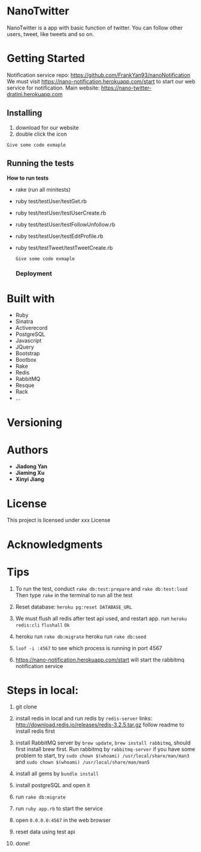# NanoTwitter

NanoTwitter is a app with basic function of twitter. You can follow other users, tweet, like tweets and so on.

# Getting Started

Notification service repo: https://github.com/FrankYan93/nanoNotification
We must visit https://nano-notification.herokuapp.com/start to start our web service for notification.
Main website: https://nano-twitter-dratini.herokuapp.com

## Installing

1. download for our website
2. double click the icon

  ```
  Give some code exmaple
  ```

## Running the tests

**How to run tests**

- rake (run all minitests)
- ruby test/testUser/testGet.rb
- ruby test/testUser/testUserCreate.rb
- ruby test/testUser/testFollowUnfollow.rb
- ruby test/testUser/testEditProfile.rb
- ruby test/testTweet/testTweetCreate.rb

  ```
  Give some code exmaple
  ```

  ### Deployment

# Built with

- Ruby
- Sinatra
- Activerecord
- PostgreSQL
- Javascript
- JQuery
- Bootstrap
- Bootbox
- Rake
- Redis
- RabbitMQ
- Resque
- Rack
- ...

# Versioning

# Authors

- **Jiadong Yan**
- **Jiaming Xu**
- **Xinyi Jiang**

# License

This project is licensed under xxx License

# Acknowledgments

# Tips

1. To run the test, conduct `rake db:test:prepare` and `rake db:test:load`
   Then type `rake` in the terminal to run all the test


2. Reset database: `heroku pg:reset DATABASE_URL`


3. We must flush all redis after test api used, and restart app.
run `heroku redis:cli`  `flushall` `Ok`

4. heroku run `rake db:migrate`
heroku run `rake db:seed`

5. `lsof -i :4567` to see which process is running in port 4567

6. https://nano-notification.herokuapp.com/start will start the rabbitmq notification service


# Steps in local:

1. git clone

  <links from="" github="">
  </links>

2. install redis in local and run redis by `redis-server` links: <http://download.redis.io/releases/redis-3.2.5.tar.gz> follow readme to install redis first

3. install RabbitMQ server by `brew update`, `brew install rabbitmq`, should first install brew first. Run rabbitmq by `rabbitmq-server` if you have some problem to start, try `sudo chown $(whoami) /usr/local/share/man/man3` and `sudo chown $(whoami) /usr/local/share/man/man5`
4. install all gems by `bundle install`
5. install postgreSQL and open it
6. run `rake db:migrate`
7. run `ruby app.rb` to start the service
8. open `0.0.0.0:4567` in the web browser
9. reset data using test api
10. done!

